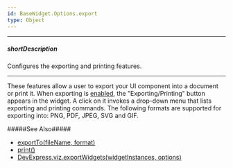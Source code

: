 ```yaml
---
id: BaseWidget.Options.export
type: Object
---
```

---
##### shortDescription
Configures the exporting and printing features.

---
These features allow a user to export your UI component into a document or print it. When exporting is [enabled](/api-reference/20%20Data%20Visualization%20Widgets/BaseWidget/1%20Configuration/export/enabled.md '{basewidgetpath}/Configuration/export#enabled'), the "Exporting/Printing" button appears in the widget. A click on it invokes a drop-down menu that lists exporting and printing commands. The following formats are supported for exporting into: PNG, PDF, JPEG, SVG and GIF.

#####See Also#####
- [exportTo(fileName, format)](/api-reference/20%20Data%20Visualization%20Widgets/BaseWidget/3%20Methods/exportTo(fileName_format).md '{basewidgetpath}/Methods/#exportTofileName_format')
- [print()](/api-reference/20%20Data%20Visualization%20Widgets/BaseWidget/3%20Methods/print().md '{basewidgetpath}/Methods/#print')
- [DevExpress.viz.exportWidgets(widgetInstances, options)](/api-reference/50%20Common/utils/viz/exportWidgets(widgetInstances_options).md '/Documentation/ApiReference/Common/utils/viz/#exportWidgetswidgetInstances_options')
